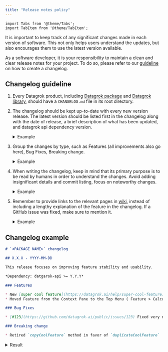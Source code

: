 ```yaml
---
title: "Release notes policy"
---
```


```mdx-code-block
import Tabs from '@theme/Tabs';
import TabItem from '@theme/TabItem';
```

It is important to keep track of any significant changes made in each version of software. This not only helps users understand the updates, but also encourages them to use the latest version available. 

As a software developer, it is your responsibility to maintain a clean and clear release notes for your project. To do so, please refer to our [guideline](#changelog-guideline) on how to create a changelog.

## Changelog guideline

1. Every Datagrok product, including [Datagrok package](https://datagrok.ai/help/develop/#packages) and [Datagrok library](https://github.com/datagrok-ai/public/tree/master/libraries), should have a `CHANGELOG.md` file in its root directory.
2. The changelog should be kept up-to-date with every new version release. The latest version should be listed first in the changelog along with the date of release, a brief description of what has been updated, and datagrok api dependency version.
   <details>
   <summary>Example</summary>
   
   ## 1.3.6 - 2023-06-31
   
   This release focuses on improving data access speed and convenience, 
   new visualization and usability features, and ensuring platform stability.
   
   *Dependency: datgarok-api >= Y.Y.Y*

   </details>
3. Group the changes by type, such as Features (all improvements also go here), Bug Fixes, Breaking change. 
   <details>
   <summary>Example</summary>

   ### Features

   * Added [logger for packages](https://datagrok.ai/help/develop/advanced/debugging#logger) to report debug records to the server
   * [#1988](https://github.com/datagrok-ai/public/issues/1988): Improved the ability to resize a legend on [Trellis Plot](https://datagrok.ai/help/visualize/viewers/trellis-plot)
   
   ### Bug Fixes

   * [#1984](https://github.com/datagrok-ai/public/issues/1984): Filter's missing values settings are not properly synced between different tabs/views

   ### Breaking change
   
   * Removed Grok Connect from Datagrok image. The host in connectors host should be changed to grok_connect instead of localhost.

   </details>

4. When writing the changelog, keep in mind that its primary purpose is to be read by humans in order to understand the changes. Avoid adding insignificant details and commit listing, focus on noteworthy changes.
   <details>
   <summary>Example</summary>

   **Bad**:
   * #1282: fixed molecule size when drawing on canvas
   * Implement Logger
   * Fix error message, bump version
   
   **Good**:
   * [#1282](https://github.com/datagrok-ai/public/issues/1282) Fixed molecule size when drawing on canvas
   * Added [logger for packages](https://datagrok.ai/help/develop/advanced/debugging#logger) to report debug records to the server

   </details>
5. Remember to provide links to the relevant pages in [wiki](https://datagrok.ai/help), instead of including a lengthy explanation of the feature in the changelog. If a GitHub issue was fixed, make sure to mention it.
   <details>
   <summary>Example</summary>

   **Bad**:
   * Added Elemental Analysis which can analyze the elemental composition of a molecular structure and visualizes the results in a radar viewer. 
     To use Elemental Analysis: 
     In the Menu Ribbon, open the Chem menu and select Analyze structure > Elemental Analysis... A parameter input dialog opens.
     Select the source table and the molecular column that you want to analyze.
     Select the desired visualization option.
     Click OK to execute the analysis.

   **Good**:
   * Added [Elemental Analysis](https://datagrok.ai/help/domains/chem/#elemental-analysis) to analyze the elemental composition of a molecular structure.

   </details>

## Changelog example

```markdown
# `<PACKAGE NAME>` changelog

## X.X.X - YYYY-MM-DD

This release focuses on improving feature stability and usability.

*Dependency: datgarok-api >= Y.Y.Y*

### Features

* New [super cool feature](https://datagrok.ai/help/super-cool-feature)
* Moved Feature from the Context Pane to the Top Menu ( Feature > Calculate).

### Bug Fixes

* [#123](https://github.com/datagrok-ai/public/issues/123) Fixed very nasty bug in feature

### Breaking change

* Retired `copyCoolFeature` method in favor of `duplicateCoolFeature`

```

<details>
<summary>Result</summary>

# `<PACKAGE NAME>` changelog

## X.X.X - YYYY-MM-DD

This release focuses on improving feature stability and usability.

*Dependency: datagrok-api >= Y.Y.Y*

### Features

* New [super cool feature](https://datagrok.ai/help/super-cool-feature)
* Moved Feature from the Context Pane to the Top Menu ( Feature > Calculate).

### Bug Fixes

* [#123](https://github.com/datagrok-ai/public/issues/123) Fixed very nasty bug in feature

### Breaking change

* Retired `copyCoolFeature` method in favor of `duplicateCoolFeature`

</details>
